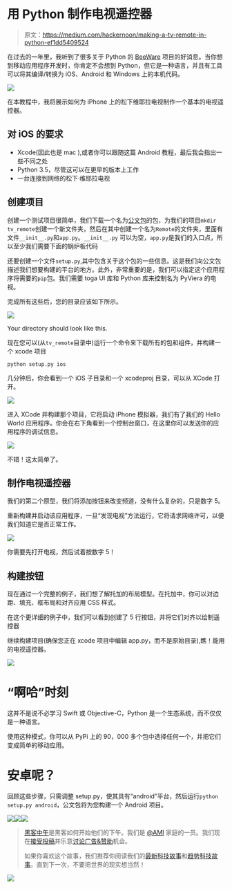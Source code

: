# 用 Python 制作电视遥控器

> 原文：<https://medium.com/hackernoon/making-a-tv-remote-in-python-ef1dd5409524>

在过去的一年里，我听到了很多关于 Python 的 [BeeWare](http://pybee.org/) 项目的好消息。当你想到移动应用程序开发时，你肯定不会想到 Python，但它是一种语言，并且有工具可以将其编译/转换为 iOS、Android 和 Windows 上的本机代码。

![](img/5c3fe773745ba1aedd092f8ecf5e454f.png)

在本教程中，我将展示如何为 iPhone 上的松下维耶拉电视制作一个基本的电视遥控器。

## 对 iOS 的要求

*   Xcode(因此也是 mac ),或者你可以跟随这篇 Android 教程，最后我会指出一些不同之处
*   Python 3.5，尽管这可以在更早的版本上工作
*   一台连接到网络的松下·维耶拉电视

## 创建项目

创建一个测试项目很简单，我们下载一个名为[公文包](https://briefcase.readthedocs.io/en/latest/)的包，为我们的项目`mkdir tv_remote`创建一个新文件夹，然后在其中创建一个名为`Remote`的文件夹，里面有文件`__init__.py`和`app.py`。`__init__.py` 可以为空，`app.py`是我们的入口点，所以至少我们需要下面的锅炉板代码

还要创建一个文件`setup.py`,其中包含关于这个包的一些信息。这是我们向公文包描述我们想要构建的平台的地方。此外，非常重要的是，我们可以指定这个应用程序将需要的`pip`包。我们需要 toga UI 库和 Python 库来控制名为 PyViera 的电视。

完成所有这些后，您的目录应该如下所示。

![](img/d952d7e339e5ac03addcf62ddfbd7ae9.png)

Your directory should look like this.

现在您可以(从`tv_remote`目录中)运行一个命令来下载所有的包和组件，并构建一个 xcode 项目

`python setup.py ios`

几分钟后，你会看到一个 iOS 子目录和一个 xcodeproj 目录，可以从 XCode 打开。

![](img/db63cb57f78330df05f64d21d847860c.png)

进入 XCode 并构建那个项目，它将启动 iPhone 模拟器，我们有了我们的 Hello World 应用程序。你会在右下角看到一个控制台窗口，在这里你可以发送你的应用程序的调试信息。

![](img/3f5ce23d191e85a9226bdeb878f6dbaf.png)

不错！这太简单了。

## 制作电视遥控器

我们的第二个原型，我们将添加按钮来改变频道，没有什么复杂的，只是数字 5。

重新构建并启动该应用程序，一旦“发现电视”方法运行，它将请求网络许可，以便我们知道它是否正常工作。

![](img/6ac4d0e92efa8cd9b99f2684522064b0.png)

你需要先打开电视，然后试着按数字 5！

## 构建按钮

现在通过一个完整的例子，我们想了解托加的布局模型。在托加中，你可以对边距、填充、框布局和对齐应用 CSS 样式。

在这个更详细的例子中，我们可以看到创建了 5 行按钮，并将它们对齐以绘制遥控器

继续构建项目(确保您正在 xcode 项目中编辑 app.py，而不是原始目录),瞧！能用的电视遥控器。

![](img/9adbbc8ad3c328cf6a8689ee84dd281d.png)

# “啊哈”时刻

这并不是说不必学习 Swift 或 Objective-C，Python 是一个生态系统，而不仅仅是一种语言。

使用这种模式，你可以从 PyPi 上的 90，000 多个包中选择任何一个，并把它们变成简单的移动应用。

# 安卓呢？

回顾这些步骤，只需调整 setup.py，使其具有“android”平台，然后运行`python setup.py android`，公文包将为您构建一个 Android 项目。

[![](img/50ef4044ecd4e250b5d50f368b775d38.png)](http://bit.ly/HackernoonFB)[![](img/979d9a46439d5aebbdcdca574e21dc81.png)](https://goo.gl/k7XYbx)[![](img/2930ba6bd2c12218fdbbf7e02c8746ff.png)](https://goo.gl/4ofytp)

> [黑客中午](http://bit.ly/Hackernoon)是黑客如何开始他们的下午。我们是 [@AMI](http://bit.ly/atAMIatAMI) 家庭的一员。我们现在[接受投稿](http://bit.ly/hackernoonsubmission)并乐意[讨论广告&赞助](mailto:partners@amipublications.com)机会。
> 
> 如果你喜欢这个故事，我们推荐你阅读我们的[最新科技故事](http://bit.ly/hackernoonlatestt)和[趋势科技故事](https://hackernoon.com/trending)。直到下一次，不要把世界的现实想当然！

![](img/be0ca55ba73a573dce11effb2ee80d56.png)